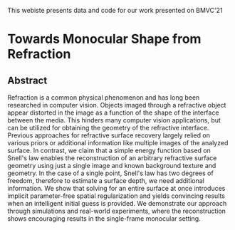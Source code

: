 This webiste presents data and code for our work presented on BMVC'21

# Towards Monocular Shape from Refraction
## Abstract 
Refraction is a common physical phenomenon and has long been researched in computer vision. Objects imaged through a refractive object appear distorted in the image as a function of the shape of the interface between the media. This hinders many computer vision applications, but can be utilized for obtaining the geometry of the refractive interface. Previous approaches for refractive surface recovery largely relied on various priors or additional information like multiple images of the analyzed surface. In contrast, we claim that a simple energy function based on Snell's law enables the reconstruction of an arbitrary refractive surface geometry using just a single image and known background texture and geometry. In the case of a single point, Snell's law has two degrees of freedom, therefore to estimate a surface depth, we need additional information. We show that solving for an entire surface at once introduces implicit parameter-free spatial regularization and yields convincing results when an intelligent initial guess is provided. We demonstrate our approach through simulations and real-world experiments, where the reconstruction shows encouraging results in the single-frame monocular setting.
